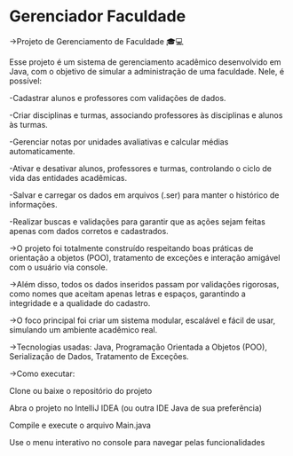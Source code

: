 ﻿# Gerenciador Faculdade

->Projeto de Gerenciamento de Faculdade 🎓💻

Esse projeto é um sistema de gerenciamento acadêmico desenvolvido em Java, com o objetivo de simular a administração de uma faculdade. Nele, é possível:

-Cadastrar alunos e professores com validações de dados.

-Criar disciplinas e turmas, associando professores às disciplinas e alunos às turmas.

-Gerenciar notas por unidades avaliativas e calcular médias automaticamente.

-Ativar e desativar alunos, professores e turmas, controlando o ciclo de vida das entidades acadêmicas.

-Salvar e carregar os dados em arquivos (.ser) para manter o histórico de informações.

-Realizar buscas e validações para garantir que as ações sejam feitas apenas com dados corretos e cadastrados.


->O projeto foi totalmente construído respeitando boas práticas de orientação a objetos (POO), tratamento de exceções e interação amigável com o usuário via console.

->Além disso, todos os dados inseridos passam por validações rigorosas, como nomes que aceitam apenas letras e espaços, garantindo a integridade e a qualidade do cadastro.

->O foco principal foi criar um sistema modular, escalável e fácil de usar, simulando um ambiente acadêmico real.

->Tecnologias usadas: Java, Programação Orientada a Objetos (POO), Serialização de Dados, Tratamento de Exceções.



->Como executar:

Clone ou baixe o repositório do projeto

Abra o projeto no IntelliJ IDEA (ou outra IDE Java de sua preferência)

Compile e execute o arquivo Main.java

Use o menu interativo no console para navegar pelas funcionalidades
